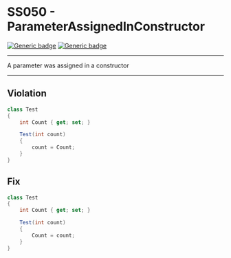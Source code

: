 # SS050 - ParameterAssignedInConstructor

[![Generic badge](https://img.shields.io/badge/Severity-Warning-yellow.svg)](https://shields.io/) [![Generic badge](https://img.shields.io/badge/CodeFix-Yes-green.svg)](https://shields.io/)

---

A parameter was assigned in a constructor

---

## Violation
```cs
class Test
{
    int Count { get; set; }

    Test(int count)
    {
        count = Count;
    }
}
```

## Fix
```cs
class Test
{
    int Count { get; set; }

    Test(int count)
    {
        Count = count;
    }
}
```